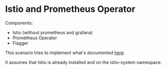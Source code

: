 # Istio and Prometheus Operator

Components:
- Istio (without prometheus and grafana)
- Prometheus Operator
- Flagger

This scenario tries to implement what's documented
[here](https://istio.io/docs/ops/best-practices/observability/).

It assumes that Istio is already installed and on the istio-system namespace.
